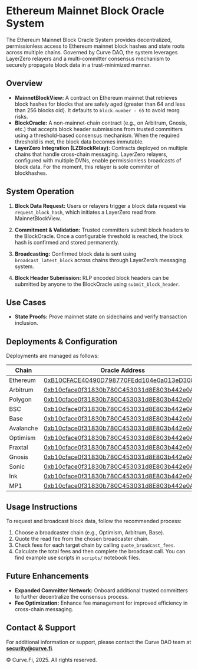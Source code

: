 # Ethereum Mainnet Block Oracle System

The Ethereum Mainnet Block Oracle System provides decentralized, permissionless access to Ethereum mainnet block hashes and state roots across multiple chains. Governed by Curve DAO, the system leverages LayerZero relayers and a multi-committer consensus mechanism to securely propagate block data in a trust-minimized manner.

## Overview

- **MainnetBlockView:** A contract on Ethereum mainnet that retrieves block hashes for blocks that are safely aged (greater than 64 and less than 256 blocks old). It defaults to `block.number - 65` to avoid reorg risks.
- **BlockOracle:** A non-mainnet-chain contract (e.g., on Arbitrum, Gnosis, etc.) that accepts block header submissions from trusted committers using a threshold-based consensus mechanism. When the required threshold is met, the block data becomes immutable.
- **LayerZero Integration (LZBlockRelay):** Contracts deployed on multiple chains that handle cross-chain messaging. LayerZero relayers, configured with multiple DVNs, enable permissionless broadcasts of block data. For the moment, this relayer is sole commiter of blockhashes.

## System Operation

1. **Block Data Request:**
   Users or relayers trigger a block data request via `request_block_hash`, which initiates a LayerZero read from MainnetBlockView.

2. **Commitment & Validation:**
   Trusted committers submit block headers to the BlockOracle. Once a configurable threshold is reached, the block hash is confirmed and stored permanently.

3. **Broadcasting:**
   Confirmed block data is sent using `broadcast_latest_block` across chains through LayerZero’s messaging system.

4. **Block Header Submission:**
   RLP encoded block headers can be submitted by anyone to the BlockOracle using `submit_block_header`.

## Use Cases

- **State Proofs:**
  Prove mainnet state on sidechains and verify transaction inclusion.


## Deployments & Configuration

Deployments are managed as follows:

| Chain     | Oracle Address | Block Relay Address |
|-----------|----------------|---------------------|
| Ethereum  | [0xB10CFACE40490D798770FEdd104e0a013eD308a6](https://etherscan.io/address/0xB10CFACE40490D798770FEdd104e0a013eD308a6) | N/A (Main view; no block relay) |
| Arbitrum  | [0xb10cface0f31830b780C453031d8E803b442e0A4](https://arbiscan.io/address/0xb10cface0f31830b780C453031d8E803b442e0A4) | [0xfacefeedcc1a5FDdCa97a20511e6641a5c44370F](https://arbiscan.io/address/0xfacefeedcc1a5FDdCa97a20511e6641a5c44370F) |
| Polygon   | [0xb10cface0f31830b780C453031d8E803b442e0A4](https://polygonscan.com/address/0xb10cface0f31830b780C453031d8E803b442e0A4) | [0xfacefeedcc1a5FDdCa97a20511e6641a5c44370F](https://polygonscan.com/address/0xfacefeedcc1a5FDdCa97a20511e6641a5c44370F) |
| BSC       | [0xb10cface0f31830b780C453031d8E803b442e0A4](https://bscscan.com/address/0xb10cface0f31830b780C453031d8E803b442e0A4) | [0xfacefeedcc1a5FDdCa97a20511e6641a5c44370F](https://bscscan.com/address/0xfacefeedcc1a5FDdCa97a20511e6641a5c44370F) |
| Base      | [0xb10cface0f31830b780C453031d8E803b442e0A4](https://basescan.org/address/0xb10cface0f31830b780C453031d8E803b442e0A4) | [0xfacefeedcc1a5FDdCa97a20511e6641a5c44370F](https://basescan.org/address/0xfacefeedcc1a5FDdCa97a20511e6641a5c44370F) |
| Avalanche | [0xb10cface0f31830b780C453031d8E803b442e0A4](https://snowtrace.io/address/0xb10cface0f31830b780C453031d8E803b442e0A4) | [0xfacefeedcc1a5FDdCa97a20511e6641a5c44370F](https://snowtrace.io/address/0xfacefeedcc1a5FDdCa97a20511e6641a5c44370F) |
| Optimism  | [0xb10cface0f31830b780C453031d8E803b442e0A4](https://optimistic.etherscan.io/address/0xb10cface0f31830b780C453031d8E803b442e0A4) | [0xfacefeedcc1a5FDdCa97a20511e6641a5c44370F](https://optimistic.etherscan.io/address/0xfacefeedcc1a5FDdCa97a20511e6641a5c44370F) |
| Fraxtal   | [0xb10cface0f31830b780C453031d8E803b442e0A4](https://fraxtalscan.com/address/0xb10cface0f31830b780C453031d8E803b442e0A4) | [0xfacefeedcc1a5FDdCa97a20511e6641a5c44370F](https://fraxtalscan.com/address/0xfacefeedcc1a5FDdCa97a20511e6641a5c44370F) |
| Gnosis    | [0xb10cface0f31830b780C453031d8E803b442e0A4](https://gnosisscan.io/address/0xb10cface0f31830b780C453031d8E803b442e0A4) | [0xfacefeedcc1a5FDdCa97a20511e6641a5c44370F](https://gnosisscan.io/address/0xfacefeedcc1a5FDdCa97a20511e6641a5c44370F) |
| Sonic     | [0xb10cface0f31830b780C453031d8E803b442e0A4](https://sonicscan.io/address/0xb10cface0f31830b780C453031d8E803b442e0A4) | [0xfacefeedcc1a5FDdCa97a20511e6641a5c44370F](https://sonicscan.io/address/0xfacefeedcc1a5FDdCa97a20511e6641a5c44370F) |
| Ink       | [0xb10cface0f31830b780C453031d8E803b442e0A4](https://inkscan.io/address/0xb10cface0f31830b780C453031d8E803b442e0A4) | [0xfacefeedcc1a5FDdCa97a20511e6641a5c44370F](https://inkscan.io/address/0xfacefeedcc1a5FDdCa97a20511e6641a5c44370F) |
| MP1       | [0xb10cface0f31830b780C453031d8E803b442e0A4](https://mp1scan.io/address/0xb10cface0f31830b780C453031d8E803b442e0A4) | [0xfacefeedcc1a5FDdCa97a20511e6641a5c44370F](https://mp1scan.io/address/0xfacefeedcc1a5FDdCa97a20511e6641a5c44370F) |

## Usage Instructions

To request and broadcast block data, follow the recommended process:
1. Choose a broadcaster chain (e.g., Optimism, Arbitrum, Base).
2. Quote the read fee from the chosen broadcaster chain.
3. Check fees for each target chain by calling `quote_broadcast_fees`.
4. Calculate the total fees and then complete the broadcast call.
You can find example use scripts in `scripts/` notebook files.


## Future Enhancements

- **Expanded Committer Network:** Onboard additional trusted committers to further decentralize the consensus process.
- **Fee Optimization:** Enhance fee management for improved efficiency in cross-chain messaging.

## Contact & Support

For additional information or support, please contact the Curve DAO team at **security@curve.fi**.

© Curve.Fi, 2025. All rights reserved.
